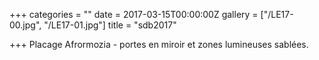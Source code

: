 +++
categories = ""
date = 2017-03-15T00:00:00Z
gallery = ["/LE17-00.jpg", "/LE17-01.jpg"]
title = "sdb2017"

+++
Placage Afrormozia - portes en miroir et zones lumineuses sablées.